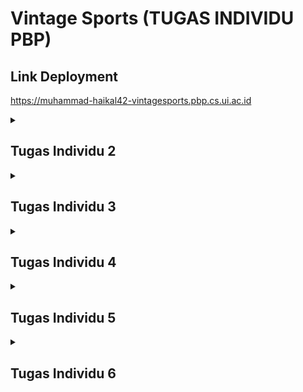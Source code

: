 # Vintage Sports (TUGAS INDIVIDU PBP)

## Link Deployment
https://muhammad-haikal42-vintagesports.pbp.cs.ui.ac.id

<details>
    <summary><h2>Tugas Individu 2</h2></summary>

## Jelaskan bagaimana cara kamu mengimplementasikan checklist di atas secara step-by-step (bukan hanya sekadar mengikuti tutorial)
#### 1. Membuat proyek Django baru.

-   Membuat *virtual environment* Python dengan perintah `python -m venv env`, dan mengaktifkannya dengan perintah `env\Scripts\activate`.
-   Membuat file `requirements.txt` 
-   Buat project Django baru dengan perintah `django-admin start project vintage_sports .`

#### 2. Membuat aplikasi *main* pada proyek tersebut.

-   Menjalankan perintah `python manage.py startapp main`.
-   Menambahkan `'main'` ke `INSTALLED_APPS` pada `vintage_sports/settings.py`.
#### 3. Melakukan *routing* ke `main`
-   Menambahkan *modules-modules* di bawah ini pada `vintage_sports/urls.py`
    ```py
    from django.urls import path, include
    ```
-   Menambahkan URL app `main`
    ```py
    path('', include('main.urls'))
    ```


#### 4. Membuat model pada aplikasi `main` dengan nama `Product` 
-   membuat model baru dengan nama `Product` pada `main/models.py` dan tambahkan atribut yang sesuai

#### 5. Membuat sebuah fungsi pada `views.py` untuk dikembalikan ke dalam sebuah *template* HTML.

-   Membuat fungsi `show_index` pada `main/views.py` 
-   Lalu menambahkan atribut-atribut yang dibutuhkan

#### 6. Menambahkan routing pada `urls.py` aplikasi main untuk memetakan fungsi yang telah dibuat pada `views.py`.

-   Membuat file `main/urls.py` dan tambahkan baris-baris di bawah ini:
    ```py
    urlpatterns = [
        path('', show_index, name='index'),
    ]
    ```
#### 7. Melakukan *deployment* di PWS.

-   Membuat projek baru
-   Konfigurasi *environment variables* yang ada di `.env.prod`.
-   Push branch master ke pws

## Buatlah bagan yang berisi request client ke web aplikasi berbasis Django beserta responnya dan jelaskan pada bagan tersebut kaitan antara urls.py, views.py, models.py, dan berkas html.
![Bagan](assets/bagan.png)
* **urls.py** berfungsi untuk memeriksa pola URL dan mengarahkan ke fungsi/class di views.py yang sesuai.

* **views.py** berfungsi untuk menangani logika utama pada saat URL dipanggil. View menerima request, berinteraksi dengan models.py untuk mengambil/memanipulasi data (jika diperlukan), lalu mengembalikannya dalam bentuk JSON.
* **models.py** berfungsi untuk mendefinisikan struktur data menggunakan ORM (Object-Relational Mapping) yang nantinya akan dihubungkan dengan database.
* **Berkas HTML** nantinya akan digunakan untuk merender data yang diterima ke broser

## Jelaskan peran settings.py dalam proyek Django!
* Konfigurasi variabel Global seperti DEBUG, SECRET_KEY, ALLOWED_HOST. dll
* Database setup dimana setting.py dapat menentukan jenis database apa yang akan dipakai dan menghubugnkannya dengan projek
* Mengkonfigurasi middleware

## Bagaimana cara kerja migrasi database di Django?
Migrage database di Django dilakukan secara otomatis berdasarkan penerapan perubahan skema model ke datase
+ Pertama2 lakukan perubahan terlebih dahulu pada models.py
+ Jalankan perintah ``python manage.py makemigrations`` dimana fungsi dari perintah ini adalah untuk membuat django memerika perubahan model dari migrasi terakhir lalu mengenerate file di folder migrations
+ Apply migrasi ke database menggunakan perintah ``python manage.py migrate``

## Menurut Anda, dari semua framework yang ada, mengapa framework Django dijadikan permulaan pembelajaran pengembangan perangkat lunak?
* Djago menggunakan bahasa python yang lebih mudah untuk dipelajari pemula dibanding bahasa lain
* Framework Fullstack yang artinya django dapat mengurus frondend dan backend dalam 1 framework sehingga pemula cukup belajar 1 framework saja
* Dokumentasi lengkap dan Komunitas yang besar

## Apakah ada feedback untuk asisten dosen tutorial 1 yang telah kamu kerjakan sebelumnya?
Sejauh ini belum ada, para asdos sudah melakukan tugasnya dengan sangat baik

</details>


<details>
    <summary><h2>Tugas Individu 3</h2></summary>

## Jelaskan mengapa kita memerlukan data delivery dalam pengimplementasian sebuah platform?
Data delivery sangat penting dalam pengembangan sebuah platform karena hal ini merupakan mekanisme utama dalam pertukaran data antara client dan server, misalnya saat aplikasi web atau mobile membutuhkan data seperti data produk, berita, atau pesan dari server dan sebaliknya server menerima input dari pengguna seperti form, komentar, atau transaksi. Dengan adanya data delivery, komunikasi antar sistem dapat berlangsung secara konsisten dan efisien, serta memungkinkan interoperabilitas antara aplikasi yang dibangun dengan bahasa pemrograman berbeda karena data dikirim dengan format standar. Selain itu, data delivery juga memastikan keamanan karena memungkinkan adanya validasi, enkripsi, serta perlindungan terhadap serangan yang mungkin terjadi selama proses pertukaran data.

## Menurutmu, mana yang lebih baik antara XML dan JSON? Mengapa JSON lebih populer dibandingkan XML?
Menurut saya JSON lebih baik dibanding XML ini dikarenakan JSON (JavaScript Object Notation) jauh lebih sederhana, ringkas, mudah dibaca manusia, dan langsung dapat dipetakan ke struktur data di berbagai bahasa pemrograman modern. Lalu JSON lebih populer dibanding XML karena lebih hemat bandwidth, lebih cepat diproses dan sintaksnya lebih ringan sehingga JSON menjadi pilihan utama dalam hampir semua API modern.

## Jelaskan fungsi dari method is_valid() pada form Django dan mengapa kita membutuhkan method tersebut?
Method is_valid() pada form Django berfungsi untuk melakukan validasi terhadap data yang diinput pengguna sebelum data tersebut digunakan atau disimpan ke dalam database. is_valid() sangat penting sebab dengan adanya is_valid(), developer bisa mencegah masuknya data yang salah atau berbahaya ke database sehingga menjaga integritas dan keamanan aplikasi.

## Mengapa kita membutuhkan csrf_token saat membuat form di Django? Apa yang dapat terjadi jika kita tidak menambahkan csrf_token pada form Django? Bagaimana hal tersebut dapat dimanfaatkan oleh penyerang?
csrf_token pada form Django sangat penting untuk melindungi aplikasi dari serangan CSRF (Cross-Site Request Forgery), yaitu serangan di mana penyerang memanfaatkan sesi login aktif seorang pengguna untuk mengirim request palsu tanpa sepengetahuan korban. csrf_token sendiri berfungsi sebagai token unik yang harus dikirim bersama setiap request POST sehingga server dapat memastikan bahwa request tersebut benar-benar berasal dari form sah di aplikasi itu sendiri. Jika csrf_token tidak ditambahkan maka penyerang dapat dengan mudah membuat form tiruan untuk memaksa browser korban mengirim request.

## Jelaskan bagaimana cara kamu mengimplementasikan checklist di atas secara step-by-step (bukan hanya sekadar mengikuti tutorial).
### 1. Menambah beberap atribut baru pada `models.py`
```py
CATEGORY_CHOICES = [
        ('match_worn_vintage', 'Match Worn Vintage'),
        ('player_issue_vintage', 'Player Issue Vintage'),
        ('replica_vintage', 'Replica Vintage'),
        ('reissue_retro', 'Reissue Retro'),
        ('special_edition_vintage', 'Special Edition Vintage'),
        ('analysis', 'Analysis'),
    ]

    history_value_choices = [
        ('classic', 'Classic'),
        ('signed_vintage', 'Signed Vintage'),
        ('limited_edition', 'Limited Edition'),
        ('historical_matches', 'Historical Matches')
    ]

    history_value = models.CharField(max_length=50,choices=history_value_choices, default='classic')
```

### 2. Membuat forms.py untuk kerangka dalam form

### 3. Membuat fungsi baru pada `views.py` untuk mengatur logika pada form product
- `create_product`
    ```py
    def create_product(request):
        form = ProductForm(request.POST or None)

        if form.is_valid() and request.method == "POST":
            form.save()
            return redirect('main:show_main')

        context = {'form': form}
        return render(request, "create_product.html", context)
    ```
- `show_product`
    ```py
    def show_product(request, id):
        product = get_object_or_404(Product, pk=id)

        context = {
            'product': product
        }

        return render(request, "product_detail.html", context)
    ```

### 4. Membuat template html
- Pertama2 saya membuat base.html pada folder templates pada root sebagai header pada setiap file html
- Mengatur konfigurasi template file pada `settings.py` dengan menambah kode ini 
    ```py
    TEMPLATES = [
        {
            ...
            'DIRS': [BASE_DIR / 'templates'], 
            ...
        }
    ]
    ```
- Lalu membuat `create_product.html` dan `product_detail.html` sebagai UI pada pages create product dan product_detail
- Melakukan sedikit perubahan pada `main.html`

### 5. Membuat fungsi baru pada `views.py` untuk mengatur data delivery
- show_xml 
    ```py
    def show_xml(request):
        news_list = Product.objects.all()
        xml_data = serializers.serialize("xml", news_list)
        return HttpResponse(xml_data, content_type="application/xml")
    ```
- show_json
     ```py
    def show_json(request):
        news_list = Product.objects.all()
        json_data = serializers.serialize("json", news_list)
        return HttpResponse(json_data, content_type="application/json")
    ```
- show_xml_by_id
    ```py
    def show_xml_by_id(request, news_id):
        try:
            news_item = Product.objects.filter(pk=news_id)
            xml_data = serializers.serialize("xml", news_item)
            return HttpResponse(xml_data, content_type="application/xml")
        except Product.DoesNotExist:
            return HttpResponse(status=404)
    ```
- show_json_by_id
     ```py
    def show_json_by_id(request, news_id):
        try:
            news_item = Product.objects.get(pk=news_id)
            json_data = serializers.serialize("json", [news_item])
            return HttpResponse(json_data, content_type="application/json")
        except Product.DoesNotExist:
            return HttpResponse(status=404)
    ```

### 6. membuat routing baru pada `urls.py`
```py
urlpatterns = [
    path('', show_main, name='show_main'),
    path('create-news/', create_product, name='create_product'),
    path('news/<str:id>/', show_product, name='show_product'),
    path('xml/', show_xml, name='show_xml'),  
    path('json/', show_json, name='show_json'),
    path('xml/<str:news_id>/', show_xml_by_id, name='show_xml_by_id'),
    path('json/<str:news_id>/', show_json_by_id, name='show_json_by_id')
    ]
```

### 7. Menambah konfigurasi csrf token pada `settings.py`
- Menambah kode ini pada ```settings.py```
    ```py
    CSRF_TRUSTED_ORIGINS = [
        "https://muhammad-haikal42-vintagesports.pbp.cs.ui.ac.id"
    ]
    ```
- Ini dilakukan agar tidak terjadi csrf pada aplikasi


## Apakah ada feedback untuk asisten dosen tutorial 2 yang telah kamu kerjakan sebelumnya?
Sejauh ini belum ada, para asdos sudah melakukan tugasnya dengan sangat baik

## Hasil Postman
- /json
![json](assets/json.png)
- /json/:id
![jsonId](assets/jsonWithId.png)
- /xml
![xml](assets/xml.png)
- /xml/:id
![xmlId](assets/xmlWithId.png)

</details>

<details>
    <summary><h2>Tugas Individu 4</h2></summary>

## Apa itu Django AuthenticationForm? Jelaskan juga kelebihan dan kekurangannya.
Merupakan form bawaan yang disediakan oleh django untuk menangani autentifikasi pengguna, kelebihannya mudah dipakai, aman karena terhubung ke sistem hashing password, dan langsung kompatibel dengan model User, sedangkan kekurangannya kurang fleksibel jika aplikasi butuh form login yang sangat kustom.

## Apa perbedaan antara autentikasi dan otorisasi? Bagaiamana Django mengimplementasikan kedua konsep tersebut?
Autentifikasi merupaakn suatu proses memastikan identitas pengguna(misalnya dalam login dengan menggunakna username dan password), sedangkan otorisasi menentukan hak akses pengguna setelah berhasil diautentikasi. Lalu Django mengimplementasikan autentifikasi dan otorisasi melalui **django.contrib.auth** dengan fitur login, register, dan validasi, sedangkankan otorisasi melalui fitur seperti permissions, groups, dan decorator

## Apa saja kelebihan dan kekurangan session dan cookies dalam konteks menyimpan state di aplikasi web?
Session dan cookies sama-sama digunakan untuk menyimpan state di aplikasi web, namun memiliki kelebihan dan kekurangan masing-masing. Cookies disimpan di sisi klien, sehingga mudah diakses antar request tanpa beban server, tetapi lebih rentan terhadap manipulasi dan memiliki keterbatasan ukuran. Session disimpan di sisi server dan biasanya hanya menyimpan ID di browser (via cookie), sehingga lebih aman untuk data sensitif dan bisa menampung lebih banyak informasi, namun membebani server karena harus menyimpan data untuk setiap pengguna. Dengan kata lain, cookies lebih ringan tapi kurang aman, sedangkan session lebih aman dan fleksibel tetapi membutuhkan resource server lebih besar.


## Apakah penggunaan cookies aman secara default dalam pengembangan web, atau apakah ada risiko potensial yang harus diwaspadai? Bagaimana Django menangani hal tersebut?
Cookies tidak otomatis aman karena rawan dicuri atau dimanipulasi lewat serangan seperti XSS dan session hijacking, sehingga perlu perlindungan ekstra seperti HttpOnly, Secure, dan SameSite. Django secara default sudah cukup aman karena hanya menyimpan session ID di cookie, sementara data sesungguhnya ada di server, serta menandatangani cookie agar tidak bisa diubah sembarangan. Selain itu, Django mengaktifkan SESSION_COOKIE_HTTPONLY = True secara default untuk mencegah akses dari JavaScript, dan developer dianjurkan menambahkan SESSION_COOKIE_SECURE = True serta konfigurasi SameSite untuk mencegah kebocoran data melalui HTTP atau cross-site request.

## Jelaskan bagaimana cara kamu mengimplementasikan checklist di atas secara step-by-step (bukan hanya sekadar mengikuti tutorial).

### 1. Mengimplemntasi fungsi login, register dan logout


-   Implementasikan fungsi `register`, `login_user` dan `logout_user` pada `main/views.py`
    ```py
    def register(request):
    form = UserCreationForm()

    if request.method == 'POST':
        form = UserCreationForm(request.POST)
        if form.is_valid():
            form.save()
            messages.success(request, 'Account successfully created!')
            return redirect('main:login')
    context = {'form': form}
    return render(request, 'register.html', context)

    def login_user(request):
        if request.method == 'POST':
            form = AuthenticationForm(data=request.POST)

            if form.is_valid():
                user = form.get_user()
                login(request, user)
                response = HttpResponseRedirect(reverse('main:index'))
                return response
        else:
            form = AuthenticationForm(request)
        context = {'form': form}
        return render(request, 'login.html', context)

    def logout_user(request):
        logout(request)
        response = HttpResponseRedirect(reverse('main:login'))
        return response
    ```

-   Import decorator `login_requeired` dari `django.contrib.auth.decorators`
    ```py
    from django.contrib.auth.decorators import login_required
    ```

-   Menambah decorator `@login_required(login_url='/login')` pada page yg butuh login.

-   Decorator `login_required` memastikan user untuk login terlebih dahulu untuk setiap fungsi-fungsi views tersebut.

-   Jangan lupa untuk menambahkan template untuk login dan register.

### 2. Menghubungkan model Product dengan User.

-   Pada `main/models.py`, import class `User` dari `django.contrib.auth.models`
    ```py
    from django.contrib.auth.models import User
    ```
-   Menghubungkan user dengan product
    ```py
    user = models.ForeignKey(User, on_delete=models.CASCADE, null=True)
    ```
    
-   Lakukan migrate dengan `python manage.py makemigrations` dan `pyhton manage.py migrate`


### 3. Menampilkan detail informasi pengguna yang sedang logged in seperti username dan menerapkan cookies seperti last_login pada halaman utama aplikasi.
-   Pada `main/views.py`, menambahkan baris untuk set cookie
    ```py
    response.set_cookie('last_login', str(datetime.datetime.now()))
    ```

-   Tambahkan baris untuk menhapus cookie saat logout
    ```py
    response.delete_cookie('last_login')
    ```
    
-   Menambahkan informasi tentang sesi terakhir login di `main/templates/main.html`:
    ```html
    <div class="pill">
        <span> Last login session: {{ last_login }}</span>
    </div>
    ```

</details>

<details>
    <summary><h2>Tugas Individu 5</h2></summary>

## Jika terdapat beberapa CSS selector untuk suatu elemen HTML, jelaskan urutan prioritas pengambilan CSS selector tersebut!
Jika terdapat beberapa CSS selector yang berlaku pada elemen HTML yang sama, maka browser akan menentukan gaya mana yang dipakai berdasarkan specificity (tingkat kekhususan) dan urutan deklarasi. Prioritasnya dimulai dari inline style (paling tinggi), kemudian selector dengan ID, lalu class/atribut/pseudo-class, dan terakhir selector elemen/tag/pseudo-element. Jika dua aturan memiliki tingkat specificity yang sama, maka aturan yang dideklarasikan terakhir di file CSS akan digunakan. Selain itu, aturan dengan !important akan mengesampingkan semua aturan lain, kecuali jika ada beberapa !important dengan specificity berbeda, maka kembali ke urutan prioritas specificity.

## Mengapa responsive design menjadi konsep yang penting dalam pengembangan aplikasi web? Berikan contoh aplikasi yang sudah dan belum menerapkan responsive design, serta jelaskan mengapa!
Responsive design menjadi konsep penting dalam pengembangan aplikasi web karena pengguna saat ini mengakses internet melalui berbagai perangkat dengan ukuran layar yang berbeda—mulai dari smartphone, tablet, laptop, hingga monitor besar. Dengan responsive design, tampilan dan elemen web secara otomatis menyesuaikan ukuran layar sehingga tetap nyaman digunakan, mudah dibaca, dan tidak membuat pengguna harus melakukan zoom atau scroll berlebihan. Misalnya, Twitter dan Tokopedia sudah menerapkan responsive design dengan baik: di smartphone menu navigasi otomatis berubah menjadi ikon sederhana (hamburger menu), konten menyesuaikan lebar layar, dan elemen grid berpindah posisi agar tetap rapi. Sebaliknya, beberapa website lama instansi pemerintahan sering belum responsive: ketika dibuka di ponsel, teks terlalu kecil, tabel melebar keluar layar, dan tombol sulit ditekan. Hal ini membuat pengalaman pengguna buruk dan dapat menurunkan engagement, sehingga responsive design bukan hanya estetika, tetapi juga kebutuhan fungsional untuk memastikan aksesibilitas dan kenyamanan di semua perangkat.

## Jelaskan perbedaan antara margin, border, dan padding, serta cara untuk mengimplementasikan ketiga hal tersebut!
- Margin : adalah jarak di luar border elemen, yaitu ruang antara elemen dengan elemen lainnya
    ```css
    div {
    margin: 20px; 
    }=
    ```
- Border : adalah garis di antara margin dan padding, yang mengelilingi konten elemen
    ```css
    div {
    border: 2px solid black; 
    }
    ```
- Padding : adalah jarak di dalam border, yaitu ruang antara konten elemen (teks/gambar) dengan border
    ```css
    div {
    padding: 15px; 
    }
    ```
## Jelaskan konsep flex box dan grid layout beserta kegunaannya!
- **Flexbox** adalah sistem layout CSS satu dimensi yang berfungsi untuk mengatur elemen secara fleksibel dalam satu arah, baik horizontal (row) maupun vertikal (column). Dengan flexbox, developer dapat dengan mudah mengatur posisi, perataan, dan jarak antar elemen tanpa perlu menggunakan banyak perhitungan manual, sehingga sangat efektif digunakan untuk membuat komponen seperti navbar, daftar tombol, card produk, atau form agar tetap rapi dan responsif di berbagai ukuran layar.
- **Grid** Layout adalah sistem layout CSS dua dimensi yang memungkinkan pengaturan elemen dalam bentuk baris (rows) dan kolom (columns) sekaligus, sehingga memberikan kontrol penuh untuk membagi area halaman menjadi struktur yang kompleks. Grid sangat berguna untuk membangun layout halaman secara keseluruhan, seperti header, sidebar, konten utama, dan footer, atau galeri gambar yang tersusun rapi, karena dapat mendefinisikan ukuran, jarak, dan proporsi elemen dengan lebih terstruktur dan konsisten.
## Jelaskan bagaimana cara kamu mengimplementasikan checklist di atas secara step-by-step (bukan hanya sekadar mengikuti tutorial)!

### 1. Menambahkan fitur edit product
```python
def edit_product(request, id):
    product = get_object_or_404(News, pk=id)
    form = ProductForm(request.POST or None, instance=news)
    if form.is_valid() and request.method == 'POST':
        form.save()
        return redirect('main:show_main')

    context = {
        'form': form
    }

    return render(request, "edit_product.html", context)
```

### 2. Menambahkan fitur hapus product
```python
def delete_product(request, id):
    product = get_object_or_404(News, pk=id)
    product.delete()
    return HttpResponseRedirect(reverse('main:show_main'))
```

### 3. Melakukan styling pada html
- Pertama menyambungkan tailwind melalu script CDN pada base.html
    ```html
    <script src="https://cdn.tailwindcss.com">
    </script>
    ```
- Update middleware agar dapat serve static file
    ```python
    MIDDLEWARE = [
    'whitenoise.middleware.WhiteNoiseMiddleware', 
    ]
    ```
- Melakukan styling pada seluruh template html
</details>

<details>
    <summary><h2>Tugas Individu 6</h2></summary>

## Apa perbedaan antara synchronous request dan asynchronous request?
Perbedaan antara synchronous dan asynchronous request terletak pada cara JavaScript mengeksekusi prosesnya. Pada synchronous request, program akan menunggu satu tugas selesai terlebih dahulu sebelum melanjutkan ke baris berikutnya, sehingga dapat menyebabkan aplikasi terhenti sementara (blocking) jika prosesnya lama. Sebaliknya, pada asynchronous request, program tidak menunggu hasil dari tugas tersebut; JavaScript akan melanjutkan eksekusi kode lain sambil menunggu hasil proses di latar belakang, dan ketika hasilnya siap, barulah fungsi callback atau promise dijalankan. Pendekatan asynchronous ini membuat aplikasi tetap responsif dan cepat, terutama saat menangani operasi jaringan seperti memanggil API.
- Sycnronous
    ```javascript
    function getDataSync() {
        const xhr = new XMLHttpRequest();
        xhr.open("GET", "https://jsonplaceholder.typicode.com/posts/1", false); 
        xhr.send(); 
        console.log(xhr.responseText);
    }
    ```
- Asynchronous
    ```javascript
    fetch("https://jsonplaceholder.typicode.com/posts/1")
    .then(response => response.json())
    .then(data => console.log(data))
    .catch(err => console.error(err));
    ```
## Bagaimana AJAX bekerja di Django (alur request–response)?
Dalam konteks Django, AJAX (Asynchronous JavaScript and XML) bekerja dengan cara memungkinkan browser mengirim dan menerima data dari server tanpa me-refresh halaman secara penuh. Alur kerjanya adalah: ketika pengguna melakukan aksi di halaman (misalnya klik tombol), JavaScript akan membuat request asinkron (biasanya dengan fetch() atau **$.ajax()**) ke URL Django tertentu (misalnya ke view bernama **/get-data/**). Django kemudian menerima request ini seperti request biasa, memprosesnya di views.py (misalnya mengambil data dari database), lalu mengembalikan response dalam format JSON. JavaScript di sisi klien akan menerima data JSON itu, dan menggunakan hasilnya untuk memperbarui bagian tertentu dari halaman (DOM) tanpa melakukan reload seluruh halaman. Dengan cara ini, interaksi pengguna terasa lebih cepat dan dinamis, karena hanya sebagian kecil halaman yang diperbarui.
## Apa keuntungan menggunakan AJAX dibandingkan render biasa di Django?
- Tidak perlu reload seluruh halaman
- Respons lebih cepat dan hemat bandwidth
- Pengalaman pengguna (UX) lebih interaktif
- Pemisahan logika data dan tampilan
## Bagaimana cara memastikan keamanan saat menggunakan AJAX untuk fitur Login dan Register di Django?
- Menggunakan HTTPS untuk mencegah man-in-the-middle attack
- Menggunakan CSRF token saat melakukan request
- Menambahkan validasi input pada sisi server (bukan hanya di client side saja)
- Menggunakan response JSON, bukan HTML render
## Bagaimana AJAX mempengaruhi pengalaman pengguna (User Experience) pada website?
AJAX sangat meningkatkan User Experience (UX) pada website karena membuat interaksi terasa cepat, dinamis, dan responsif tanpa perlu me-refresh seluruh halaman. Dengan AJAX, hanya bagian tertentu dari halaman yang diperbarui ketika pengguna melakukan suatu aksi, misalnya mengirim form, menambah data, atau memuat komentar baru. Hal ini mengurangi waktu tunggu dan konsumsi data, sehingga pengguna tidak kehilangan konteks atau gangguan visual akibat reload penuh. Selain itu, AJAX memungkinkan tampilan yang lebih interaktif dan real-time, seperti notifikasi langsung, live search, dan auto-save, yang membuat pengalaman pengguna terasa lebih halus, efisien, dan modern.

</details>
